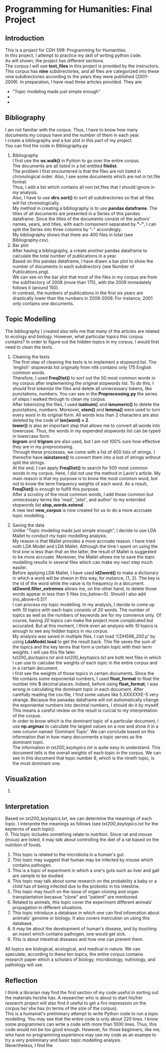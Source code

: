 # Programming for Humanities: Final Project  
## Introduction  
This is a project for CDH 598: Programming for Humanities.  
In this project, I attempt to practice my skill of writing python code.  
As will shown, the project has different sections.  
The corpus I will use **text_files** in this project is provided by the instructors.  
This corpus has **nine** subdirectories, and all files are categorized into these nine subdirectories according to the years they were published (2001-2009).
In preparation, I have read three articles provided. They are:  
  *  "Topic modeling made just simple enough"  
  *  
  *  

## Bibliography  
I am not familiar with the corpus. Thus, I have to know how many documents my corpus have and the number of them in each year.  
I create a bibliography and a bar plot in this part of my project.  
You can find the code in Bibliography.py
1. Bibliography  
  I first use the **os.walk()** in Pyhton to go over the entire corpus.  
  The documents are all listed in a list entitled **filelist**.  
  The problem I first encountered is that the files are not listed in chronological order. 
  Also, I see some documents which are not in txt.file format.  
  Thus, I add a list which contains all non txt.files that I should ignore in my analysis.  
  Also, I have to use **dirs.sort()** to sort all subdirectories so that all files will list chronologically.  
  My method in creating a bibliography is to use **pandas dataframe**. The titles of all documents are presented in a Series of this pandas dataframe. Since the titles of the documents consist of the authors' names, years, and titles, with each component separated by **"__-__"**, I can split the Series into three columns by "__-__" accordingly.  
  My bibliography shows that there are 400 files in total (see Bibliography.csv).  
2. Bar plot  
  After having a bibliography, a create another pandas dataframe to calculate the total number of publications in a year.  
  Based on this pandas dataframe, I have drawn a bar plot to show the number of documents in each subdirectory (see Number of Publications.png).  
  We can see on the bar plot that most of the files in my corpus are from the subfirectory of 2008 (more than 175), with the 2009 immedately follows it (around 150).  
  In contrast, the numbers of publications in the first six years are drastically lower than the numbers in 2008-2009.  For instance, 2001 only contains one documents.  
  
## Topic Modelling 
The bibliography I created also tells me that many of the articles are related to ecology and biology. However, what particular topics this corpus contains?
In order to figure out the hidden topics in my corpus, I would first need to clean the texts. 
1. Cleaning the texts  
  The first step of cleaning the texts is to implement a stopword list. The 'english' stopwords list originally from nltk contains only 175 English common words.  
  Therefore, I used **FreqDist()** to sort out the 50 most common words in my corpus after implementing the original stopwords list. 
  To do this, I should first tokenize the files and delete all unnecessary tokens, like punctations, numbers. You can see in the **Proprocessing.py** the series of steps I walked through to clean my corpus.  
  After tokenizing the files, I used **isalnum(**) and **isnumeric()** to delete the punctations, numbers. Moreover, **stem()** and **lemma()** were used to turn every word in its original form. All words less than 2 characters are also deleted by the code of **len(word) > 2**.  
  **lower()** is also an important step that allows me to convert all words into lowercase. Thus, the words in my expended stopwords list can be typed in lowercase form.  
  **bigram** and **trigram** are also used, but I am not 100% sure how effective they are in my preprocessing.  
  Through these processes, we come with a list of 400 lists of strings. I thereofre have **isinstance()** to convert them into a lost of strings without split the strings.  
  At the end, I can apply **FreqDist()** to search for 500 most common words in my corpus. 
  Here, I did not use the method in Lavin's article. My main reason is that my purpose is to know the most common word, but not to know the term frequency weights of each word. As a result, **FreqDist()** is enough to fulfill this purpose.     
  After a scrutiny of the most common words, I add those common but unnecessary terms like 'read', 'jstor', and 
  author' to my entended stopwords list **stop_words.extend** .  
  A new text **new_corpus** is now created for us to do a more accruate topic modelling. 

2. Saving the data  
  Unlike "Topic modeling made just simple enough", I decide to use LDA Mallet to conduct my topic modelling analysis.  
  My reason is that Mallet provides a more accruate reason. I have tried noth LDA Model and LDA Mallet. Although the time I spent on using the first one is less than that on the latter, the result of Mallet is suggested to be more accruate. Moreover, the Mallet allows me to save the topic modelling results in several files which can make my next step much easiler.  
  Before applying LDA Mallet, I have used **id2word()** to make a dictionary in which a word will be shwon in this way, for instance, {1, 2}. The key is the id of the word while the value is its frequency in a document.  
  **id2word.filter_extremes** allows me, on the other hand, to delete those words appear in less than 5 files (no_below=5). Should I also add (no_above=0.5)?   
  I can process my topic modelling. In my analysis, I decide to come up with *10* topics with each topic consists of *20* words.  The number of topics as well as the numbers of keywords are for my convience only. Of course, having *20* topics can make the project more complicated but accurated. But at this moment, I think even an analysis with *10* topics is enough to see any hidden topics in mu corpus.  
  My analysis was saved in multiple files. I can load *'CDH598_200.p'* by using **LdaModel.load** to get the result back. This file saves the sum of the topics and the key terms that form a certain topic with their term weights. I will use this file later.  
  *txt200_doctopics.txt* and *txt200_keytopics.txt* are both text files in which I can use to calculae the weights of each topic in the entire corpus and in a certain document.  
  I first see the weights of those topics in certain documents. Since the file contains some exponiental numbers, I used **float_format** to float the number into **5** decimal places. Indeed, before using **float_format**, I was wrong in calculating the dominant topic in each document. After carefully reading the csv.file, I find some values like 5.XXXXXXE-5 very strange. Becasue the panadas dataframe will not autiomatically change the exponiental numbers into decimal numbers, I should do it by myself. This means a careful review on the result is curcial to my interpretation of the corpus.  
  In order to know which is the dominant topic of a particular document, I use **np.argmax** to calculate the largest values on a row and show it in a new column named 'Dominant Topic'. We can conclude based on this information that in how many docunments a topic serves as the dominant topic.  
  The information in *txt200_keytopics.txt* is quite easy to understand. This document tells is the overall weights of each topic in the corpus. We can see in this document that topic number 8, which is the nineth topic, is the most dominant one.  
  
## Visualization  
1. 

## Interpretation  
Based on *txt200_keytopics.txt*, we can determine the meanings of each topic. I interprete the meanings as follows (see *txt200_keytopics.txt* for the keyterms of each topic):  
0. This topic includes something relate to nutrition. Since rat and mouse (mous) are listed, it may talk about controlling the diet of a rat based on the nutrition of foods.  
1. This topic is related to the microbiota in a human's gut.  
2. This topic may suggest that human may be infected by mouse which contains pathogen.  
3. This is a topic of experiment in which a one's guts such as liver and gall are sample to be studied.  
4. This topic may talk about some research on the probability a baby or a child has of being infected due to the probiotic in his intestine.  
5.	This topic may touch on the issue of organ-cloning and organ transplantation becasue "clone" and "patient" are mentioned.  
6.	Related to animals, this topic cover the experiment different animals' propagation in different situations.  
7. This topic introduce a database in which one can find infomration about aniimals' genome or biology. It also covers instrcution on using this database.  
8.	It may be about the development of human's disease, and by touching an insect which contains pathogen, one would get sick.
9. This is about intestinal diseases and how one can prevent them.  

All topics are biological, ecological, and medical in nature. We can speculate, according to these ten topics, the entire corpus contains research paper which a scholars of biology, microbiology, nutriology, and pathology  will use.  

## Reflection  
I thiink a librarian may find the first section of my code useful in sorting out the materials he/she has. A researcher who is about to start his/her research project will also find it useful to get a firs impressioin on the corpus he/ she has (in terms of the size of the corpus).  
This is a humanist's preliminary attempt to write Python code to run a topic modelling. You may see that the entire code is only about 220 lines. I know some programmers can wrtie a code with more than 1000 lines. Thus, this code would not be too good enough. However, for those beginners, like me, who have no programming experience may use my code as an exampe to try a very preliminary and basic topic modelling analysis.  
Nevertheless, I find the 


